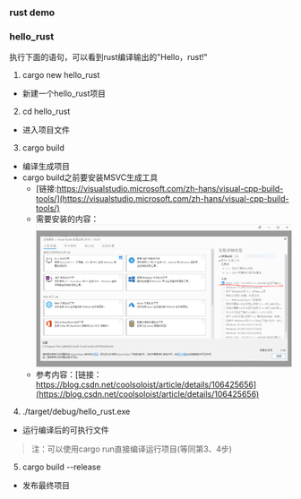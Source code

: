 ### rust demo

### hello_rust
执行下面的语句，可以看到rust编译输出的"Hello，rust!"

1. cargo new hello_rust 
- 新建一个hello_rust项目
2. cd hello_rust
- 进入项目文件
3. cargo build 
- 编译生成项目
- cargo build之前要安装MSVC生成工具
  - [链接:https://visualstudio.microsoft.com/zh-hans/visual-cpp-build-tools/](https://visualstudio.microsoft.com/zh-hans/visual-cpp-build-tools/)
  - 需要安装的内容：![MSVC](./MSVC.PNG)
  - 参考内容：[链接：https://blog.csdn.net/coolsoloist/article/details/106425656](https://blog.csdn.net/coolsoloist/article/details/106425656)
4. ./target/debug/hello_rust.exe
- 运行编译后的可执行文件
> 注：可以使用cargo run直接编译运行项目(等同第3、4步)
5. cargo build --release
- 发布最终项目
